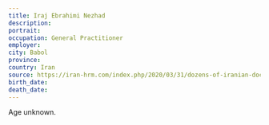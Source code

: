 ```yaml
---
title: Iraj Ebrahimi Nezhad
description: 
portrait: 
occupation: General Practitioner
employer: 
city: Babol
province: 
country: Iran
source: https://iran-hrm.com/index.php/2020/03/31/dozens-of-iranian-doctors-died-during-irans-coronavirus-crisis/
birth_date: 
death_date: 
---
```


Age unknown.